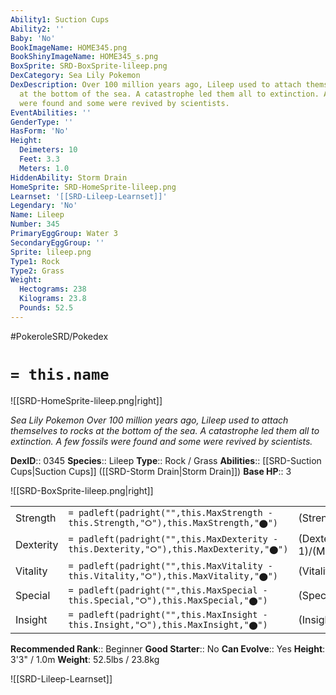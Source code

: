```yaml
---
Ability1: Suction Cups
Ability2: ''
Baby: 'No'
BookImageName: HOME345.png
BookShinyImageName: HOME345_s.png
BoxSprite: SRD-BoxSprite-lileep.png
DexCategory: Sea Lily Pokemon
DexDescription: Over 100 million years ago, Lileep used to attach themselves to rocks
  at the bottom of the sea. A catastrophe led them all to extinction. A few fossils
  were found and some were revived by scientists.
EventAbilities: ''
GenderType: ''
HasForm: 'No'
Height:
  Deimeters: 10
  Feet: 3.3
  Meters: 1.0
HiddenAbility: Storm Drain
HomeSprite: SRD-HomeSprite-lileep.png
Learnset: '[[SRD-Lileep-Learnset]]'
Legendary: 'No'
Name: Lileep
Number: 345
PrimaryEggGroup: Water 3
SecondaryEggGroup: ''
Sprite: lileep.png
Type1: Rock
Type2: Grass
Weight:
  Hectograms: 238
  Kilograms: 23.8
  Pounds: 52.5
---
```


#PokeroleSRD/Pokedex

# `= this.name`

![[SRD-HomeSprite-lileep.png|right]]

*Sea Lily Pokemon*
*Over 100 million years ago, Lileep used to attach themselves to rocks at the bottom of the sea. A catastrophe led them all to extinction. A few fossils were found and some were revived by scientists.*

**DexID**:: 0345
**Species**:: Lileep
**Type**:: Rock / Grass
**Abilities**:: [[SRD-Suction Cups|Suction Cups]] ([[SRD-Storm Drain|Storm Drain]])
**Base HP**:: 3

![[SRD-BoxSprite-lileep.png|right]]

|           |                                                                                        |                                          |
| --------- | -------------------------------------------------------------------------------------- | ---------------------------------------- |
| Strength  | `= padleft(padright("",this.MaxStrength - this.Strength,"⭘"),this.MaxStrength,"⬤")`    | (Strength::1)/(MaxStrength::3)   |
| Dexterity | `= padleft(padright("",this.MaxDexterity - this.Dexterity,"⭘"),this.MaxDexterity,"⬤")` | (Dexterity:: 1)/(MaxDexterity::3) |
| Vitality  | `= padleft(padright("",this.MaxVitality - this.Vitality,"⭘"),this.MaxVitality,"⬤")`    | (Vitality::2)/(MaxVitality::5)   |
| Special   | `= padleft(padright("",this.MaxSpecial - this.Special,"⭘"),this.MaxSpecial,"⬤")`       | (Special::2)/(MaxSpecial::4)     |
| Insight   | `= padleft(padright("",this.MaxInsight - this.Insight,"⭘"),this.MaxInsight,"⬤")`       | (Insight::2)/(MaxInsight::5)     |

**Recommended Rank**:: Beginner
**Good Starter**:: No
**Can Evolve**:: Yes
**Height**: 3'3" / 1.0m
**Weight**: 52.5lbs / 23.8kg

![[SRD-Lileep-Learnset]]